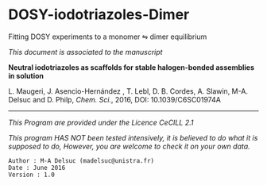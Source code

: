 # DOSY-iodotriazoles-Dimer
Fitting DOSY experiments to a monomer ⇋ dimer equilibrium

*This document is associated to the manuscript*

**Neutral iodotriazoles as scaffolds for stable halogen-bonded assemblies in solution**

L. Maugeri, J. Asencio-Hernández , T. Lebl, D. B. Cordes, A. Slawin, M-A. Delsuc and D. Philp, *Chem. Sci.*, 2016, DOI: 10.1039/C6SC01974A


---
*This Program are provided under the Licence CeCILL 2.1*

*This program HAS NOT been tested intensively, it is believed to do what it is supposed to do, However, you are welcome to check it on your own data.*

    Author : M-A Delsuc (madelsuc@unistra.fr)
    Date : June 2016
    Version : 1.0
